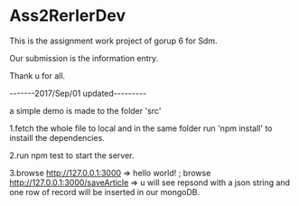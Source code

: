 # Ass2RerlerDev

This is the assignment work project of gorup 6 for Sdm.

Our submission is the information entry.

Thank u for all. 

-------2017/Sep/01 updated---------

a simple demo is made to the folder 'src'

1.fetch the whole file to local and in the same folder run 'npm install' to instaill the dependencies.

2.run npm test to start the server.

3.browse http://127.0.0.1:3000 => hello world! ; browse http://127.0.0.1:3000/saveArticle => u will see repsond with a json string and one row of record will be inserted in our mongoDB.


